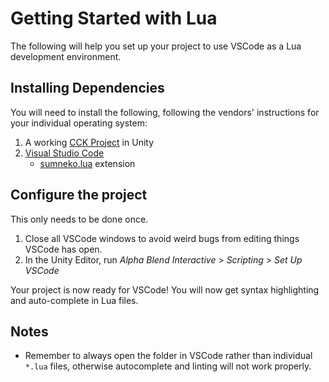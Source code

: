 # Getting Started with Lua

The following will help you set up your project to use VSCode as a Lua development environment.

## Installing Dependencies
You will need to install the following, following the vendors' instructions for your individual operating system:

1. A working [CCK Project](../setup.md) in Unity
1. [Visual Studio Code](https://code.visualstudio.com/)
    * [sumneko.lua](https://marketplace.visualstudio.com/items?itemName=sumneko.lua) extension

## Configure the project
This only needs to be done once.

1. Close all VSCode windows to avoid weird bugs from editing things VSCode has open.
1. In the Unity Editor, run *Alpha Blend Interactive* &gt; *Scripting* &gt; *Set Up VSCode*

Your project is now ready for VSCode! You will now get syntax highlighting and auto-complete in Lua files.

## Notes

* Remember to always open the folder in VSCode rather than individual `*.lua` files, otherwise autocomplete and linting will not work properly.

